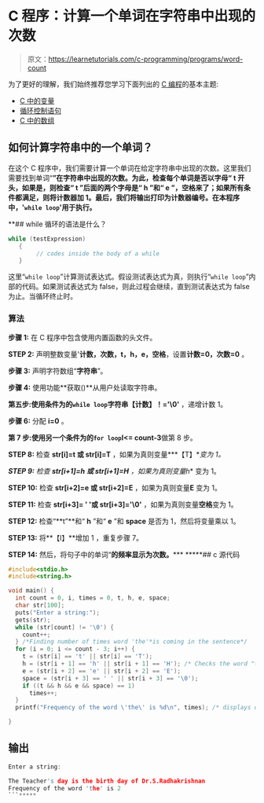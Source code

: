 # C 程序：计算一个单词在字符串中出现的次数

> 原文：<https://learnetutorials.com/c-programming/programs/word-count>

为了更好的理解，我们始终推荐您学习下面列出的 [C 编程](../ "C programming")的基本主题:

*   [C 中的变量](../../c-programming/variables)
*   [循环控制语句](../../c-programming/loop-control-statements)
*   [C 中的数组](../../c-programming/array)

## 如何计算字符串中的一个单词？

在这个 C 程序中，我们需要计算一个单词在给定字符串中出现的次数。这里我们需要找到单词“**”在字符串中出现的次数。为此，检查每个单词是否以字母“ **t** 开头，如果是，则检查“ **t** ”后面的两个字母是“ **h** ”和“ **e** ”，空格来了；如果所有条件都满足，则将计数器加 1。最后，我们将输出打印为计数器编号。在本程序中，'`while loop`'用于执行。**

 **## while 循环的语法是什么？

```c
while (testExpression)
   {
        // codes inside the body of a while
   } 

```

这里“`while loop`”计算测试表达式。假设测试表达式为真，则执行“`while loop`”内部的代码。如果测试表达式为 false，则此过程会继续，直到测试表达式为 false 为止。当循环终止时。

### 算法

**步骤 1:** 在 C 程序中包含使用内置函数的头文件。

**STEP 2:** 声明整数变量'**计数，次数，t，h，e，空格**，设置**计数=0，次数=0** 。

**步骤 3:** 声明字符数组“**字符串**”。

**步骤 4:** 使用功能**获取()**从用户处读取字符串。

**第五步:**使用条件为**的`while loop`字符串【计数】！='\0'** ，递增计数 1。

**步骤 6:** 分配 **i=0** 。

**第 7 步:**使用另一个条件为**的`for loop`I<= count-3**做第 8 步。

**STEP 8:** 检查 **str[i]=t 或 str[i]=T** ，如果为真则变量***【T】**变为 1。*

 ***STEP 9:** 检查 **str[i+1]=h 或 str[i+1]=H** ，如果为真则变量**h** 变为 1。

**STEP 10:** 检查 **str[i+2]=e 或 str[i+2]=E** ，如果为真则变量**E** 变为 1。

**STEP 11:** 检查 **str[i+3]= ' '或 str[i+3]='\0'** ，如果为真则变量**空格**变为 1。

**STEP 12:** 检查“**t”**和“ **h** ”和“ **e** ”和 **space** 是否为 1，然后将变量乘以 1。

**STEP 13:** 将**【I】**增加 1 ，重复步骤 7。

**STEP 14:** 然后，将句子中的单词“**的频率显示为次数。*****  *****## c 源代码

```c
#include<stdio.h>
#include<string.h>

void main() {
  int count = 0, i, times = 0, t, h, e, space;
  char str[100];
  puts("Enter a string:");
  gets(str);
  while (str[count] != '\0') {
    count++;
  } /*Finding number of times word 'the'*is coming in the sentence*/
  for (i = 0; i <= count - 3; i++) {
    t = (str[i] == 't' || str[i] == 'T');
    h = (str[i + 1] == 'h' || str[i + 1] == 'H'); /* Checks the word "the" is present in the sentence that user enters */
    e = (str[i + 2] == 'e' || str[i + 2] == 'E');
    space = (str[i + 3] == ' ' || str[i + 3] == '\0');
    if ((t && h && e && space) == 1)
      times++;
  }
  printf("Frequency of the word \'the\' is %d\n", times); /* displays output of the program */

} 

```

## 输出

```c
Enter a string:

The Teacher's day is the birth day of Dr.S.Radhakrishnan
Frequency of the word 'the' is 2
```*****